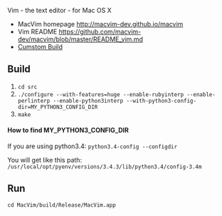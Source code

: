 Vim - the text editor - for Mac OS X

- MacVim homepage http://macvim-dev.github.io/macvim
- Vim README https://github.com/macvim-dev/macvim/blob/master/README_vim.md
- [Cumstom Build](https://github.com/macvim-dev/macvim/wiki/Building-(not-recommended-way))


## Build
1. `cd src`
1. `./configure --with-features=huge --enable-rubyinterp --enable-perlinterp --enable-python3interp --with-python3-config-dir=MY_PYTHON3_CONFIG_DIR`
1. `make`

#### How to find MY_PYTHON3_CONFIG_DIR
If you are using python3.4: `python3.4-config --configdir`

You will get like this path: `/usr/local/opt/pyenv/versions/3.4.3/lib/python3.4/config-3.4m`

## Run
`cd MacVim/build/Release/MacVim.app`
